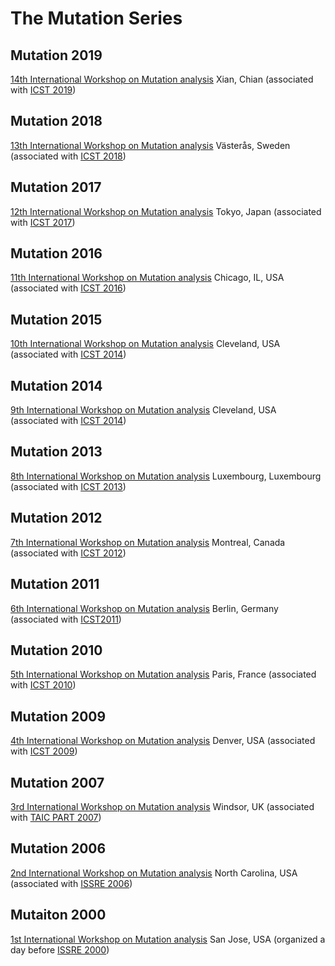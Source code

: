 # The Mutation Series

## Mutation 2019

[14th International Workshop on Mutation analysis](https://mutation-workshop.github.io/2019/)
Xian, Chian (associated with [ICST 2019](http://icst2019.xjtu.edu.cn/))

## Mutation 2018

[13th International Workshop on Mutation analysis](https://mutation-workshop.github.io/2018/)
Västerås, Sweden (associated with [ICST 2018](http://www.es.mdh.se/icst2018/))

## Mutation 2017

[12th International Workshop on Mutation analysis](https://sites.google.com/site/mutation2017/)
Tokyo, Japan (associated with [ICST 2017](http://aster.or.jp/conference/icst2017/))

## Mutation 2016

[11th International Workshop on Mutation analysis](https://sites.google.com/site/mutation2016/)
Chicago, IL, USA (associated with [ICST 2016](http://www.cs.uic.edu/~icst2016))

## Mutation 2015

[10th International Workshop on Mutation analysis](https://sites.google.com/site/mutationworkshop2014/)
Cleveland, USA (associated with [ICST 2014](https://sites.google.com/site/icst2014/))

## Mutation 2014

[9th International Workshop on Mutation analysis](https://sites.google.com/site/mutationworkshop2014/)
Cleveland, USA (associated with [ICST 2014](https://sites.google.com/site/icst2014/))

## Mutation 2013

[8th International Workshop on Mutation analysis](http://sites.brunel.ac.uk/mutation2013)
Luxembourg, Luxembourg (associated with [ICST 2013](http://www.icst.lu/))

## Mutation 2012

[7th International Workshop on Mutation analysis](http://www0.cs.ucl.ac.uk/mutation2012/)
Montreal, Canada (associated with [ICST 2012](http://icst2012.soccerlab.polymtl.ca/Content/home/))

## Mutation 2011

[6th International Workshop on Mutation analysis](http://antares.sip.ucm.es/mutation2011/)
Berlin, Germany (associated with [ICST2011](http://sites.google.com/site/icst2011/))


## Mutation 2010

[5th International Workshop on Mutation analysis](http://www.st.cs.uni-saarland.de/mutation2010/)
Paris, France (associated with [ICST 2010](http://vps.it-sudparis.eu/icst2010/))

## Mutation 2009

[4th International Workshop on Mutation analysis](http://www.ist.tugraz.at/mutation2009/)
Denver, USA (associated with [ICST 2009](http://bitterroot.vancouver.wsu.edu/icst2009/))

## Mutation 2007

[3rd International Workshop on Mutation analysis](http://cs.gmu.edu/mutation2007/)
Windsor, UK (associated with [TAIC PART 2007](http://www2007.taicpart.org/))

## Mutation 2006

[2nd International Workshop on Mutation analysis](https://www.irisa.fr/manifestations/2006/Mutation2006/)
North Carolina, USA (associated with [ISSRE 2006](http://www.csc2.ncsu.edu/conferences/issre/))

 
## Mutaiton 2000

[1st International Workshop on Mutation analysis](http://www.utdallas.edu/~ewong/Mutation2000/)
San Jose, USA (organized a day before [ISSRE 2000](http://www.rstcorp.com/conferences/issre2000))
